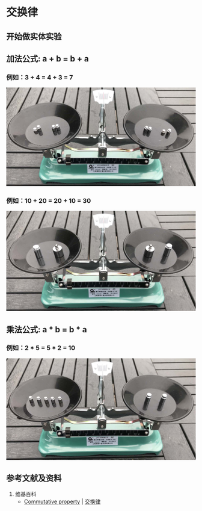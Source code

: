 # 交换律

## 开始做实体实验

## 加法公式:  a + b = b + a
### 例如：3 + 4 = 4 + 3 = 7

![](/images/数系/加减乘除的运算规律/交换律/1a1.jpg)

### 例如：10 + 20 = 20 + 10 = 30

![](/images/数系/加减乘除的运算规律/交换律/2a1.jpg)

## 乘法公式: a * b = b * a  
### 例如：2 * 5 = 5 * 2 = 10

![](/images/数系/加减乘除的运算规律/交换律/3a1.jpg)

## 参考文献及资料

1. 维基百科
	- [Commutative property](https://en.wikipedia.org/wiki/Commutative_property) | [交换律](https://zh.wikipedia.org/wiki/%E4%BA%A4%E6%8F%9B%E5%BE%8B) 
